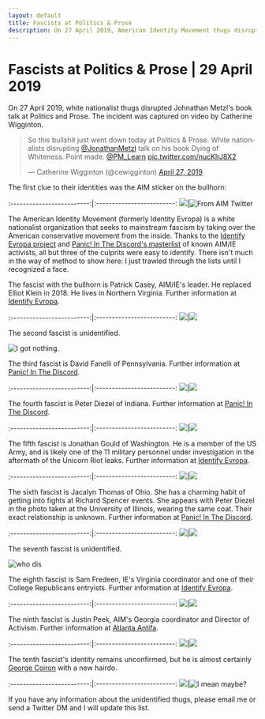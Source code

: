 ```yaml
---
layout: default
title: Fascists at Politics & Prose
description: On 27 April 2019, American Identity Movement thugs disrupted a book talk at Politics and Prose.
---
```

# Fascists at Politics & Prose | 29 April 2019

On 27 April 2019, white nationalist thugs disrupted Johnathan Metzl's book talk at Politics and Prose.  The incident was captured on video by Catherine Wigginton.

<blockquote class="twitter-tweet" data-lang="en"><p lang="en" dir="ltr">So this bullshit just went down today at Politics &amp; Prose. White nationalists disrupting <a href="https://twitter.com/JonathanMetzl?ref_src=twsrc%5Etfw">@JonathanMetzl</a> talk on his book Dying of Whiteness. Point made. <a href="https://twitter.com/PM_Learn?ref_src=twsrc%5Etfw">@PM_Learn</a> <a href="https://t.co/nucKlrJ8X2">pic.twitter.com/nucKlrJ8X2</a></p>&mdash; Catherine Wigginton (@cewigginton) <a href="https://twitter.com/cewigginton/status/1122255631757524992?ref_src=twsrc%5Etfw">April 27, 2019</a></blockquote>
<script async src="https://platform.twitter.com/widgets.js" charset="utf-8"></script>

The first clue to their identities was the AIM sticker on the bullhorn:

:-------------------------:|:-------------------------:
![](../assets/images/politics-and-prose-incident/AIMsticker.png)|![From AIM Twitter](../assets/images/politics-and-prose-incident/AIMstickertwitter.jpg)

The American Identity Movement (formerly Identity Evropa) is a white nationalist organization that seeks to mainstream fascism by taking over the American conservative movement from the inside.  Thanks to the [Identify Evropa project](https://identifyevropa.org/) and [Panic! In The Discord's masterlist](https://pad.riseup.net/p/r.f6c36916ae98317d351f6f1d817799fb) of known AIM/IE activists, all but three of the culprits were easy to identify.  There isn't much in the way of method to show here: I just trawled through the lists until I recognized a face.

The fascist with the bullhorn is Patrick Casey, AIM/IE's leader.  He replaced Elliot Klein in 2018.  He lives in Northern Virginia.  Further information at [Identify Evropa](https://identifyevropa.org/patrick-casey-executive-director/).

:-------------------------:|:-------------------------:
![](../assets/images/politics-and-prose-incident/videocasey.png)|![](../assets/images/politics-and-prose-incident/IDcasey.jpg)

The second fascist is unidentified.

![I got nothing.](../assets/images/politics-and-prose-incident/fascistno2.png)

The third fascist is David Fanelli of Pennsylvania.  Further information at [Panic! In The Discord](https://panicinthediscord.noblogs.org/post/2019/03/10/meet-david-fanelli-identity-evropa-fash-in-pennsylvania/).

:-------------------------:|:-------------------------:
![](../assets/images/politics-and-prose-incident/videodavid.png)|![](../assets/images/politics-and-prose-incident/IDdavid.jpg)

The fourth fascist is Peter Diezel of Indiana.  Further information at [Panic! In The Discord](https://panicinthediscord.noblogs.org/post/2019/03/12/peter-earl-diezel-white-supremacist-from-indiana-also-active-in-illinois-chicago/).

:-------------------------:|:-------------------------:
![](../assets/images/politics-and-prose-incident/videopeter.jpg)|![](../assets/images/politics-and-prose-incident/IDpeter.jpg)

The fifth fascist is Jonathan Gould of Washington.  He is a member of the US Army, and is likely one of the 11 military personnel under investigation in the aftermath of the Unicorn Riot leaks.  Further information at [Identify Evropa](https://identifyevropa.org/jonathan-gould-soldier-artist-white-supremacist/).

:-------------------------:|:-------------------------:
![](../assets/images/politics-and-prose-incident/videojonathan.png)|![](../assets/images/politics-and-prose-incident/IDjonathan.jpg)

The sixth fascist is Jacalyn Thomas of Ohio. She has a charming habit of getting into fights at Richard Spencer events.  She appears with Peter Diezel in the photo taken at the University of Illinois, wearing the same coat.  Their exact relationship is unknown.  Further information at [Panic! In The Discord](https://panicinthediscord.noblogs.org/post/2019/03/11/nitrodubs-aka-jacalyn-grace-thomas-the-nitronazi/).

:-------------------------:|:-------------------------:
![](../assets/images/politics-and-prose-incident/videojacalyn.jpg)|![](../assets/images/politics-and-prose-incident/IDjacalyn.png)

The seventh fascist is unidentified.

![who dis](../assets/images/politics-and-prose-incident/fascistno7.png)

The eighth fascist is Sam Fredeen, IE's Virginia coordinator and one of their College Republicans entryists.  Further information at [Identify Evropa](https://identifyevropa.org/samuel-fredeen-virginia-coordinator/).

:-------------------------:|:-------------------------:
![](../assets/images/politics-and-prose-incident/videosam.png)|![](../assets/images/politics-and-prose-incident/IDsam.jpg)

The ninth fascist is Justin Peek, AIM's Georgia coordinator and Director of Activism.  Further information at [Atlanta Antifa](https://atlantaantifa.org/2019/03/04/justin-peek-metro-atlanta-racist-is-national-director-of-activism-for-identity-evropa/).

:-------------------------:|:-------------------------:
![](../assets/images/politics-and-prose-incident/videojustin.png)|![](../assets/images/politics-and-prose-incident/IDjustin.jpg)

The tenth fascist's identity remains unconfirmed, but he is almost certainly [George Coiron](https://archive.is/yj1R7) with a new hairdo.

:-------------------------:|:-------------------------:
![](../assets/images/politics-and-prose-incident/fascistno10.png)|![I mean maybe?](../assets/images/politics-and-prose-incident/georgecoiron.png)

If you have any information about the unidentified thugs, please email me or send a Twitter DM and I will update this list.
